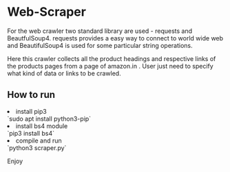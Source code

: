 # Web-Scraper

For the web crawler two standard library are used - requests and BeautfulSoup4. requests provides a easy way to connect to world wide web and BeautifulSoup4 is used for some particular string operations.

Here this crawler collects all the product headings and respective links of the products pages from a page of amazon.in . User just need to specify what kind of data or links to be crawled.

## How to run
<li>install pip3</li> 
`sudo apt install python3-pip`
<li>install bs4 module</li> `pip3 install bs4`
<li>compile and run</li> `python3 scraper.py`

Enjoy
